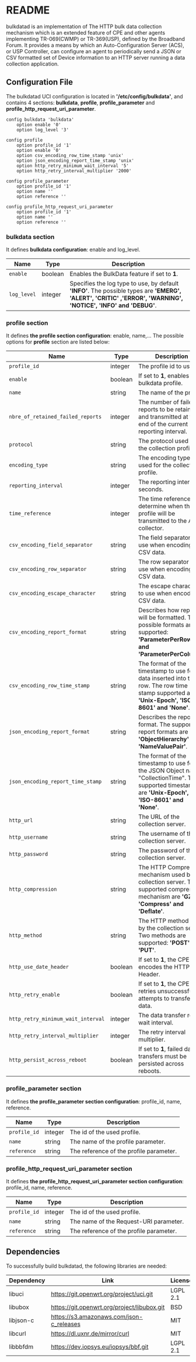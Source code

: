 # README #

bulkdatad is an implementation of The HTTP bulk data collection mechanism which is an extended feature of CPE and other agents implementing TR-069(CWMP) or TR-369(USP), defined by the Broadband Forum. It provides a means by which an Auto-Configuration Server (ACS), or USP Controller, can configure an agent to periodically send a JSON or CSV formatted set of Device information to an HTTP server running a data collection application.

## Configuration File ##

The bulkdatad UCI configuration is located in **'/etc/config/bulkdata'**, and contains 4 sections: **bulkdata**, **profile**, **profile\_parameter** and **profile\_http\_request\_uri\_parameter**.

```
config bulkdata 'bulkdata'
	option enable '0'
	option log_level '3'

config profile
	option profile_id '1'
	option enable '0'
	option csv_encoding_row_time_stamp 'unix'
	option json_encoding_report_time_stamp 'unix'
	option http_retry_minimum_wait_interval '5'
	option http_retry_interval_multiplier '2000'

config profile_parameter
	option profile_id '1'
	option name ''
	option reference ''

config profile_http_request_uri_parameter
	option profile_id '1'
	option name ''
	option reference ''
```

### bulkdata section ###

It defines **bulkdata configuration**: enable and log\_level.

| Name        |  Type   | Description                                                                                     |
| ----------- | ------- | ----------------------------------------------------------------------------------------------- |
| `enable`    | boolean | Enables the BulkData feature if set to **1**.                                                     |
| `log_level` | integer | Specifies the log type to use, by default **'INFO'**. The possible types are **'EMERG', 'ALERT', 'CRITIC' ,'ERROR', 'WARNING', 'NOTICE', 'INFO' and 'DEBUG'**. |

### profile section ###

It defines **the profile section configuration**: enable, name,... The possible options for **profile** section are listed below:

| Name                               |  Type   | Description                                    |
| ---------------------------------- | ------- | ---------------------------------------------- |
| `profile_id`                       | integer | The profile id to use. |
| `enable`                           | boolean | If set to **1**, enables the bulkdata profile. |
| `name`                             | string  | The name of the profile. |
| `nbre_of_retained_failed_reports`  | integer | The number of failed reports to be retained and transmitted at the end of the current reporting interval. |
| `protocol`                         | string  | The protocol used for the collection profile. |
| `encoding_type`                    | string  | The encoding type used for the collection profile. |
| `reporting_interval`               | integer | The reporting interval in seconds. |
| `time_reference`                   | integer | The time reference to determine when the profile will be transmitted to the ACS collector. |
| `csv_encoding_field_separator`     | string  | The field separator to use when encoding CSV data. |
| `csv_encoding_row_separator`       | string  | The row separator to use when encoding CSV data. |
| `csv_encoding_escape_character`    | string  | The escape character to use when encoding CSV data. |
| `csv_encoding_report_format`       | string  | Describes how reports will be formatted. Two possible formats are supported: **'ParameterPerRow' and 'ParameterPerColumn'**. |
| `csv_encoding_row_time_stamp`      | string  | The format of the timestamp to use for data inserted into the row. The row time stamp supported are **'Unix-Epoch', 'ISO-8601' and 'None'**. |
| `json_encoding_report_format`      | string  | Describes the report format. The supported report formats are **'ObjectHierarchy' and 'NameValuePair'**. |
| `json_encoding_report_time_stamp`  | string  | The format of the timestamp to use for the JSON Object named "CollectionTime". The supported timestamp are **'Unix-Epoch', 'ISO-8601' and 'None'**. |
| `http_url`                         | string  | The URL of the collection server. |
| `http_username`                    | string  | The username of the collection server. |
| `http_password`                    | string  | The password of the collection server. |
| `http_compression`                 | string  | The HTTP Compression mechanism used by the collection server. The supported compression mechanism are **'GZIP', 'Compress' and 'Deflate'**. |
| `http_method`                      | string  | The HTTP method used by the collection server. Two methods are supported: **'POST' and 'PUT'**. |
| `http_use_date_header`             | boolean | If set to **1**, the CPE encodes the HTTP Date Header. |
| `http_retry_enable`                | boolean | If set to **1**, the CPE retries unsuccessful attempts to transfer data. |
| `http_retry_minimum_wait_interval` | integer | The data transfer retry wait interval. |
| `http_retry_interval_multiplier`   | integer | The retry interval multiplier. |
| `http_persist_across_reboot`       | boolean | If set to **1**, failed data transfers must be persisted across reboots. |

### profile_parameter section ###

It defines **the profile\_parameter section configuration**: profile\_id, name, reference.

| Name         |  Type   | Description                             |
| ------------ | ------- | --------------------------------------- |
| `profile_id` | integer | The id of the used profile.             |
| `name`       | string  | The name of the profile parameter.      |
| `reference`  | string  | The reference of the profile parameter. |

### profile_http_request_uri_parameter section ###

It defines **the profile\_http\_request\_uri\_parameter section configuration**: profile\_id, name, reference.

| Name         |  Type   | Description                             |
| ------------ | ------- | --------------------------------------- |
| `profile_id` | integer | The id of the used profile.             |
| `name`       | string  | The name of the Request-URI parameter.  |
| `reference`  | string  | The reference of the profile parameter. |

## Dependencies ##

To successfully build bulkdatad, the following libraries are needed:

| Dependency  | Link                                        | License        |
| ----------- | ------------------------------------------- | -------------- |
| libuci      | https://git.openwrt.org/project/uci.git     | LGPL 2.1       |
| libubox     | https://git.openwrt.org/project/libubox.git | BSD            |
| libjson-c   | https://s3.amazonaws.com/json-c_releases    | MIT            |
| libcurl     | https://dl.uxnr.de/mirror/curl              | MIT            |
| libbbfdm    | https://dev.iopsys.eu/iopsys/bbf.git        | LGPL 2.1       |

